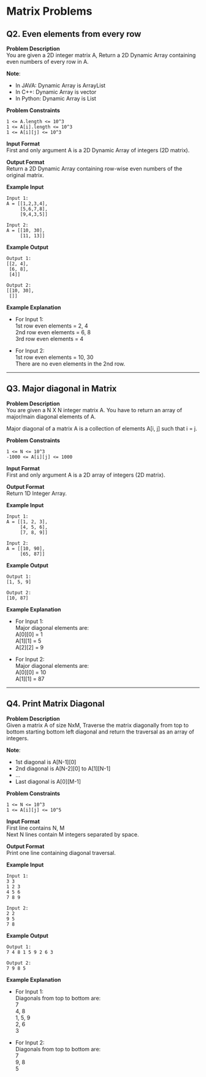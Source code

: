 # Matrix Problems

## Q2. Even elements from every row

**Problem Description**  
You are given a 2D integer matrix A, Return a 2D Dynamic Array containing even numbers of every row in A.

**Note**:
- In JAVA: Dynamic Array is ArrayList
- In C++: Dynamic Array is vector
- In Python: Dynamic Array is List

**Problem Constraints**
```
1 <= A.length <= 10^3
1 <= A[i].length <= 10^3
1 <= A[i][j] <= 10^3
```

**Input Format**  
First and only argument A is a 2D Dynamic Array of integers (2D matrix).

**Output Format**  
Return a 2D Dynamic Array containing row-wise even numbers of the original matrix.

**Example Input**
```
Input 1:
A = [[1,2,3,4],
     [5,6,7,8],
     [9,4,3,5]]

Input 2:
A = [[10, 30],
     [11, 13]]
```

**Example Output**
```
Output 1:
[[2, 4],
 [6, 8], 
 [4]]

Output 2:
[[10, 30],
 []]
```

**Example Explanation**
- For Input 1:  
  1st row even elements = 2, 4  
  2nd row even elements = 6, 8  
  3rd row even elements = 4

- For Input 2:  
  1st row even elements = 10, 30  
  There are no even elements in the 2nd row.

---

## Q3. Major diagonal in Matrix

**Problem Description**  
You are given a N X N integer matrix A. You have to return an array of major/main diagonal elements of A.

Major diagonal of a matrix A is a collection of elements A[i, j] such that i = j.

**Problem Constraints**
```
1 <= N <= 10^3
-1000 <= A[i][j] <= 1000
```

**Input Format**  
First and only argument A is a 2D array of integers (2D matrix).

**Output Format**  
Return 1D Integer Array.

**Example Input**
```
Input 1:
A = [[1, 2, 3],
     [4, 5, 6],
     [7, 8, 9]]

Input 2:
A = [[10, 90],
     [65, 87]]
```

**Example Output**
```
Output 1:
[1, 5, 9]

Output 2:
[10, 87]
```

**Example Explanation**
- For Input 1:  
  Major diagonal elements are:  
  A[0][0] = 1  
  A[1][1] = 5  
  A[2][2] = 9

- For Input 2:  
  Major diagonal elements are:  
  A[0][0] = 10  
  A[1][1] = 87

---

## Q4. Print Matrix Diagonal

**Problem Description**  
Given a matrix A of size NxM, Traverse the matrix diagonally from top to bottom starting bottom left diagonal and return the traversal as an array of integers.

**Note**:
- 1st diagonal is A[N-1][0]
- 2nd diagonal is A[N-2][0] to A[1][N-1]
- ...
- Last diagonal is A[0][M-1]

**Problem Constraints**
```
1 <= N <= 10^3
1 <= A[i][j] <= 10^5
```

**Input Format**  
First line contains N, M  
Next N lines contain M integers separated by space.

**Output Format**  
Print one line containing diagonal traversal.

**Example Input**
```
Input 1:
3 3
1 2 3
4 5 6
7 8 9

Input 2:
2 2
9 5
7 8
```

**Example Output**
```
Output 1:
7 4 8 1 5 9 2 6 3

Output 2:
7 9 8 5
```

**Example Explanation**
- For Input 1:  
  Diagonals from top to bottom are:  
  7  
  4, 8  
  1, 5, 9  
  2, 6  
  3

- For Input 2:  
  Diagonals from top to bottom are:  
  7  
  9, 8  
  5
